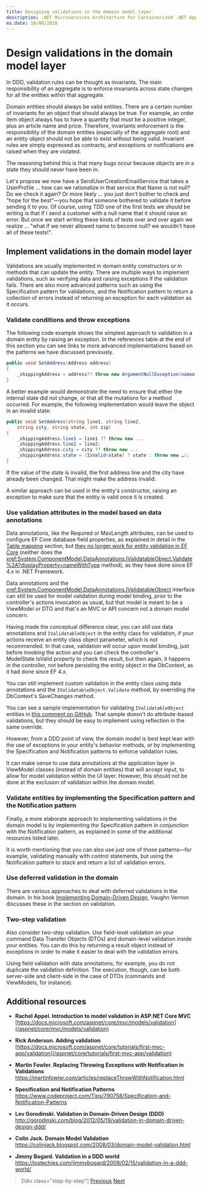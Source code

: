 ```yaml
---
title: Designing validations in the domain model layer
description: .NET Microservices Architecture for Containerized .NET Applications | Understand key concepts of domain model validations.
ms.date: 10/08/2018
---
```


# Design validations in the domain model layer

In DDD, validation rules can be thought as invariants. The main responsibility of an aggregate is to enforce invariants across state changes for all the entities within that aggregate.

Domain entities should always be valid entities. There are a certain number of invariants for an object that should always be true. For example, an order item object always has to have a quantity that must be a positive integer, plus an article name and price. Therefore, invariants enforcement is the responsibility of the domain entities (especially of the aggregate root) and an entity object should not be able to exist without being valid. Invariant rules are simply expressed as contracts, and exceptions or notifications are raised when they are violated.

The reasoning behind this is that many bugs occur because objects are in a state they should never have been in.

Let's propose we now have a SendUserCreationEmailService that takes a UserProfile ... how can we rationalize in that service that Name is not null? Do we check it again? Or more likely ... you just don't bother to check and "hope for the best"—you hope that someone bothered to validate it before sending it to you. Of course, using TDD one of the first tests we should be writing is that if I send a customer with a null name that it should raise an error. But once we start writing these kinds of tests over and over again we realize ... "what if we never allowed name to become null? we wouldn't have all of these tests!".

## Implement validations in the domain model layer

Validations are usually implemented in domain entity constructors or in methods that can update the entity. There are multiple ways to implement validations, such as verifying data and raising exceptions if the validation fails. There are also more advanced patterns such as using the Specification pattern for validations, and the Notification pattern to return a collection of errors instead of returning an exception for each validation as it occurs.

### Validate conditions and throw exceptions

The following code example shows the simplest approach to validation in a domain entity by raising an exception. In the references table at the end of this section you can see links to more advanced implementations based on the patterns we have discussed previously.

```csharp
public void SetAddress(Address address)
{
    _shippingAddress = address?? throw new ArgumentNullException(nameof(address));
}
```

A better example would demonstrate the need to ensure that either the internal state did not change, or that all the mutations for a method occurred. For example, the following implementation would leave the object in an invalid state:

```csharp
public void SetAddress(string line1, string line2,
    string city, string state, int zip)
{
    _shippingAddress.line1 = line1 ?? throw new ...
    _shippingAddress.line2 = line2;
    _shippingAddress.city = city ?? throw new ...
    _shippingAddress.state = (IsValid(state) ? state : throw new …);
}
```

If the value of the state is invalid, the first address line and the city have already been changed. That might make the address invalid.

A similar approach can be used in the entity's constructor, raising an exception to make sure that the entity is valid once it is created.

### Use validation attributes in the model based on data annotations

Data annotations, like the Required or MaxLength attributes, can be used to configure EF Core database field properties, as explained in detail in the [Table mapping](infrastructure-persistence-layer-implementation-entity-framework-core.md#table-mapping) section, but [they no longer work for entity validation in EF Core](https://github.com/dotnet/efcore/issues/3680) (neither does the <xref:System.ComponentModel.DataAnnotations.IValidatableObject.Validate%2A?displayProperty=nameWithType> method), as they have done since EF 4.x in .NET Framework.

Data annotations and the <xref:System.ComponentModel.DataAnnotations.IValidatableObject> interface can still be used for model validation during model binding, prior to the controller's actions invocation as usual, but that model is meant to be a ViewModel or DTO and that's an MVC or API concern not a domain model concern.

Having made the conceptual difference clear, you can still use data annotations and `IValidatableObject` in the entity class for validation, if your actions receive an entity class object parameter, which is not recommended. In that case, validation will occur upon model binding, just before invoking the action and you can check the controller's ModelState.IsValid property to check the result, but then again, it happens in the controller, not before persisting the entity object in the DbContext, as it had done since EF 4.x.

You can still implement custom validation in the entity class using data annotations and the `IValidatableObject.Validate` method, by overriding the DbContext's SaveChanges method.

You can see a sample implementation for validating `IValidatableObject` entities in [this comment on GitHub](https://github.com/dotnet/efcore/issues/3680#issuecomment-155502539). That sample doesn't do attribute-based validations, but they should be easy to implement using reflection in the same override.

However, from a DDD point of view, the domain model is best kept lean with the use of exceptions in your entity's behavior methods, or by implementing the Specification and Notification patterns to enforce validation rules.

It can make sense to use data annotations at the application layer in ViewModel classes (instead of domain entities) that will accept input, to allow for model validation within the UI layer. However, this should not be done at the exclusion of validation within the domain model.

### Validate entities by implementing the Specification pattern and the Notification pattern

Finally, a more elaborate approach to implementing validations in the domain model is by implementing the Specification pattern in conjunction with the Notification pattern, as explained in some of the additional resources listed later.

It is worth mentioning that you can also use just one of those patterns—for example, validating manually with control statements, but using the Notification pattern to stack and return a list of validation errors.

### Use deferred validation in the domain

There are various approaches to deal with deferred validations in the domain. In his book [Implementing Domain-Driven Design](https://www.amazon.com/Implementing-Domain-Driven-Design-Vaughn-Vernon/dp/0321834577), Vaughn Vernon discusses these in the section on validation.

### Two-step validation

Also consider two-step validation. Use field-level validation on your command Data Transfer Objects (DTOs) and domain-level validation inside your entities. You can do this by returning a result object instead of exceptions in order to make it easier to deal with the validation errors.

Using field validation with data annotations, for example, you do not duplicate the validation definition. The execution, though, can be both server-side and client-side in the case of DTOs (commands and ViewModels, for instance).

## Additional resources

- **Rachel Appel. Introduction to model validation in ASP.NET Core MVC** \
  [https://docs.microsoft.com/aspnet/core/mvc/models/validation](/aspnet/core/mvc/models/validation)

- **Rick Anderson. Adding validation** \
  [https://docs.microsoft.com/aspnet/core/tutorials/first-mvc-app/validation](/aspnet/core/tutorials/first-mvc-app/validation)

- **Martin Fowler. Replacing Throwing Exceptions with Notification in Validations** \
  <https://martinfowler.com/articles/replaceThrowWithNotification.html>

- **Specification and Notification Patterns** \
  <https://www.codeproject.com/Tips/790758/Specification-and-Notification-Patterns>

- **Lev Gorodinski. Validation in Domain-Driven Design (DDD)** \
  <http://gorodinski.com/blog/2012/05/19/validation-in-domain-driven-design-ddd/>

- **Colin Jack. Domain Model Validation** \
  <https://colinjack.blogspot.com/2008/03/domain-model-validation.html>

- **Jimmy Bogard. Validation in a DDD world** \
  <https://lostechies.com/jimmybogard/2009/02/15/validation-in-a-ddd-world/>

> [!div class="step-by-step"]
> [Previous](enumeration-classes-over-enum-types.md)
> [Next](client-side-validation.md)
